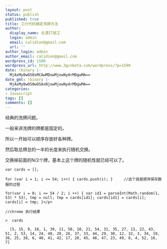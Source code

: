 ```yaml
---
layout: post
status: publish
published: true
title: 三行代码搞定洗牌方法
author:
  display_name: 北漂IT民工
  login: admin
  email: calidion@gmail.com
  url: ''
author_login: admin
author_email: calidion@gmail.com
wordpress_id: 1590
wordpress_url: http://www.3gcnbeta.com/wordpress/?p=1590
date: !binary |-
  MjAxMy0wOS0xMCAwMDowMjowNyArMDgwMA==
date_gmt: !binary |-
  MjAxMy0wOS0wOSAxNjowMjowNyArMDgwMA==
categories:
- Javascript
tags: []
comments: []
---
```

经典的洗牌问题。

一般来讲洗牌的牌都是固定的。

所以一开始可以顺序存放好各种牌。

然后取总牌总的一半的长度来执行随机交换。

交换掉前面的N/2个牌，基本上这个牌的随机性就已经可以了。

```
var cards = [];

for (var i = 1; i <= 54; i++) { cards.push(i); }     //这个就是顺序保存数据的过程

for(var i = 0; i <= 54 / 2; i ++) { var id1 = parseInt(Math.random(1, 53) * 53), tmp = null; tmp = cards[id1]; cards[id1] = cards[i]; cards[i] = tmp; }</p>

//chrome 执行结果

>  cards

  [5, 15, 9, 18, 1, 39, 11, 50, 10, 21, 54, 31, 35, 27, 13, 22, 43, 51, 2, 53, 14, 24, 48, 20, 26, 37, 33, 44, 29, 30, 12, 32, 3, 34, 19, 36, 25, 38, 6, 40, 41, 42, 17, 28, 45, 46, 47, 23, 49, 8, 4, 52, 16, 7]
```
